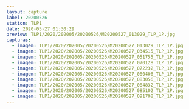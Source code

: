 ```yaml
---
layout: capture
label: 20200526
station: TLP1
date: 2020-05-27 01:30:29
preview: TLP1/2020/202005/20200526/M20200527_013029_TLP_1P.jpg
capturas:
  - imagem: TLP1/2020/202005/20200526/M20200527_013029_TLP_1P.jpg
  - imagem: TLP1/2020/202005/20200526/M20200527_034515_TLP_1P.jpg
  - imagem: TLP1/2020/202005/20200526/M20200527_051755_TLP_1P.jpg
  - imagem: TLP1/2020/202005/20200526/M20200527_070128_TLP_1P.jpg
  - imagem: TLP1/2020/202005/20200526/M20200527_072232_TLP_1P.jpg
  - imagem: TLP1/2020/202005/20200526/M20200527_080406_TLP_1P.jpg
  - imagem: TLP1/2020/202005/20200526/M20200527_083056_TLP_1P.jpg
  - imagem: TLP1/2020/202005/20200526/M20200527_084832_TLP_1P.jpg
  - imagem: TLP1/2020/202005/20200526/M20200527_085102_TLP_1P.jpg
  - imagem: TLP1/2020/202005/20200526/M20200527_091708_TLP_1P.jpg
---
```

